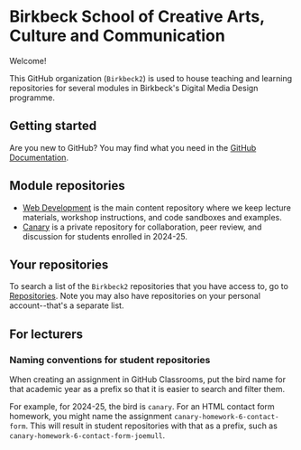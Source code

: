 # Birkbeck School of Creative Arts, Culture and Communication

Welcome!

This GitHub organization (`Birkbeck2`) is used to house teaching and learning repositories for several modules in Birkbeck's Digital Media Design programme.

## Getting started

Are you new to GitHub? You may find what you need in the [GitHub Documentation](https://docs.github.com/).

## Module repositories

* [Web Development](https://github.com/Birkbeck2/web-development) is the main content repository where we keep lecture materials, workshop instructions, and code sandboxes and examples.
* [Canary](https://github.com/Birkbeck2/canary) is a private repository for collaboration, peer review, and discussion for students enrolled in 2024-25.

## Your repositories

To search a list of the `Birkbeck2` repositories that you have access to, go to [Repositories](https://github.com/orgs/Birkbeck2/repositories). Note you may also have repositories on your personal account--that's a separate list.

## For lecturers

### Naming conventions for student repositories

When creating an assignment in GitHub Classrooms, put the bird name for that academic year as a prefix so that it is easier to search and filter them.

For example, for 2024-25, the bird is `canary`. For an HTML contact form homework, you might name the assignment `canary-homework-6-contact-form`. This will result in student repositories with that as a prefix, such as `canary-homework-6-contact-form-joemull`.
